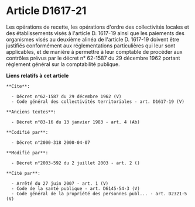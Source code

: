 # Article D1617-21

Les opérations de recette, les opérations d'ordre des collectivités locales et des établissements visés à l'article D.
1617-19 ainsi que les paiements des organismes visés au deuxième alinéa de l'article D. 1617-19 doivent être justifiés
conformément aux réglementations particulières qui leur sont applicables, et de manière à permettre à leur comptable de
procéder aux contrôles prévus par le décret n° 62-1587 du 29 décembre 1962 portant règlement général sur la comptabilité
publique.

**Liens relatifs à cet article**

	**Cite**:

	  - Décret n°62-1587 du 29 décembre 1962 (V)
	  - Code général des collectivités territoriales - art. D1617-19 (V)

	**Anciens textes**:

	  - Décret n°83-16 du 13 janvier 1983 - art. 4 (Ab)

	**Codifié par**:

	  - Décret n°2000-318 2000-04-07

	**Modifié par**:

	  - Décret n°2003-592 du 2 juillet 2003 - art. 2 ()

	**Cité par**:

	  - Arrêté du 27 juin 2007 - art. 1 (V)
	  - Code de la santé publique - art. D6145-54-3 (V)
	  - Code général de la propriété des personnes publ... - art. D2321-5 (V)
